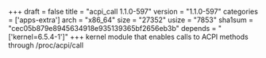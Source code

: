 +++
draft = false
title = "acpi_call 1.1.0-597"
version = "1.1.0-597"
categories = ['apps-extra']
arch = "x86_64"
size = "27352"
usize = "7853"
sha1sum = "cec05b879e8945634918e935139365bf2656eb3b"
depends = "['kernel=6.5.4-1']"
+++
kernel module that enables calls to ACPI methods through /proc/acpi/call